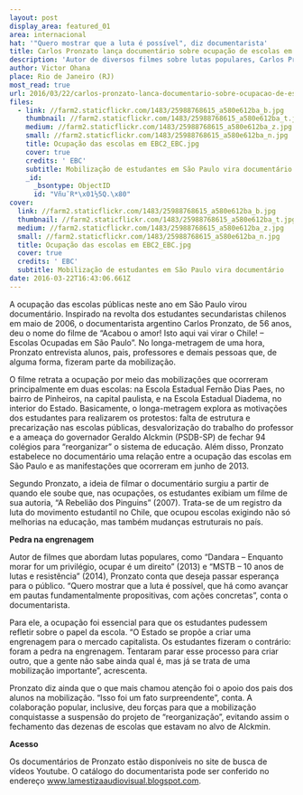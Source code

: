 ```yaml
---
layout: post
display_area: featured_01
area: internacional
hat: '"Quero mostrar que a luta é possível", diz documentarista'
title: Carlos Pronzato lança documentário sobre ocupação de escolas em São Paulo
description: 'Autor de diversos filmes sobre lutas populares, Carlos Pronzato lança documentário sobre ocupação de escolas em São Paul'
author: Victor Ohana
place: Rio de Janeiro (RJ)
most_read: true
url: 2016/03/22/carlos-pronzato-lanca-documentario-sobre-ocupacao-de-escolas-em-sao-paulo/
files:
  - link: //farm2.staticflickr.com/1483/25988768615_a580e612ba_b.jpg
    thumbnail: //farm2.staticflickr.com/1483/25988768615_a580e612ba_t.jpg
    medium: //farm2.staticflickr.com/1483/25988768615_a580e612ba_z.jpg
    small: //farm2.staticflickr.com/1483/25988768615_a580e612ba_n.jpg
    title: Ocupação das escolas em EBC2_EBC.jpg
    cover: true
    credits: ' EBC'
    subtitle: Mobilização de estudantes em São Paulo vira documentário
    _id:
      _bsontype: ObjectID
      id: "Vñu¯R*\x01½5Q.\x80"
cover:
  link: //farm2.staticflickr.com/1483/25988768615_a580e612ba_b.jpg
  thumbnail: //farm2.staticflickr.com/1483/25988768615_a580e612ba_t.jpg
  medium: //farm2.staticflickr.com/1483/25988768615_a580e612ba_z.jpg
  small: //farm2.staticflickr.com/1483/25988768615_a580e612ba_n.jpg
  title: Ocupação das escolas em EBC2_EBC.jpg
  cover: true
  credits: ' EBC'
  subtitle: Mobilização de estudantes em São Paulo vira documentário
date: 2016-03-22T16:43:06.661Z
---
```

<p>A ocupa&ccedil;&atilde;o das escolas p&uacute;blicas neste ano em S&atilde;o Paulo virou document&aacute;rio. Inspirado na revolta dos estudantes secundaristas chilenos em maio de 2006, o documentarista argentino Carlos Pronzato, de 56 anos, deu o nome do filme de &ldquo;Acabou o amor! Isto aqui vai virar o Chile! &ndash; Escolas Ocupadas em S&atilde;o Paulo&rdquo;. No longa-metragem de uma hora, Pronzato entrevista alunos, pais, professores e demais pessoas que, de alguma forma, fizeram parte da mobiliza&ccedil;&atilde;o.&nbsp;</p>

<p>O filme retrata a ocupa&ccedil;&atilde;o por meio das mobiliza&ccedil;&otilde;es que ocorreram principalmente em duas escolas: na Escola Estadual Fern&atilde;o Dias Paes, no bairro de Pinheiros, na capital paulista, e na Escola Estadual Diadema, no interior do Estado. Basicamente, o longa-metragem explora as motiva&ccedil;&otilde;es dos estudantes para realizarem os protestos: falta de estrutura e precariza&ccedil;&atilde;o nas escolas p&uacute;blicas, desvaloriza&ccedil;&atilde;o do trabalho do professor e a amea&ccedil;a do governador Geraldo Alckmin (PSDB-SP) de fechar 94 col&eacute;gios para &ldquo;reorganizar&rdquo; o sistema de educa&ccedil;&atilde;o. Al&eacute;m disso, Pronzato estabelece no document&aacute;rio uma rela&ccedil;&atilde;o entre a ocupa&ccedil;&atilde;o das escolas em S&atilde;o Paulo e as manifesta&ccedil;&otilde;es que ocorreram em junho de 2013.</p>

<p>Segundo Pronzato, a ideia de filmar o document&aacute;rio surgiu a partir de quando ele soube que, nas ocupa&ccedil;&otilde;es, os estudantes exibiam um filme de sua autoria, &ldquo;A Rebeli&atilde;o dos Pinguins&rdquo; (2007). Trata-se de um registro da luta do movimento estudantil no Chile, que ocupou escolas exigindo n&atilde;o s&oacute; melhorias na educa&ccedil;&atilde;o, mas tamb&eacute;m mudan&ccedil;as estruturais no pa&iacute;s.&nbsp;</p>

<p><strong>Pedra na engrenagem</strong></p>

<p>Autor de filmes que abordam lutas populares, como &ldquo;Dandara &ndash; Enquanto morar for um privil&eacute;gio, ocupar &eacute; um direito&rdquo; (2013) e &ldquo;MSTB &ndash; 10 anos de lutas e resist&ecirc;ncia&rdquo; (2014), Pronzato conta que deseja passar esperan&ccedil;a para o p&uacute;blico. &ldquo;Quero mostrar que a luta &eacute; poss&iacute;vel, que h&aacute; como avan&ccedil;ar em pautas fundamentalmente propositivas, com a&ccedil;&otilde;es concretas&rdquo;, conta o documentarista.&nbsp;</p>

<p>Para ele, a ocupa&ccedil;&atilde;o foi essencial para que os estudantes pudessem refletir sobre o papel da escola. &ldquo;O Estado se prop&otilde;e a criar uma engrenagem para o mercado capitalista. Os estudantes fizeram o contr&aacute;rio: foram a pedra na engrenagem. Tentaram parar esse processo para criar outro, que a gente n&atilde;o sabe ainda qual &eacute;, mas j&aacute; se trata de uma mobiliza&ccedil;&atilde;o importante&rdquo;, acrescenta.&nbsp;</p>

<p>Pronzato diz ainda que o que mais chamou aten&ccedil;&atilde;o foi o apoio dos pais dos alunos na mobiliza&ccedil;&atilde;o. &ldquo;Isso foi um fato surpreendente&rdquo;, conta. A colabora&ccedil;&atilde;o popular, inclusive, deu for&ccedil;as para que a mobiliza&ccedil;&atilde;o conquistasse a suspens&atilde;o do projeto de &ldquo;reorganiza&ccedil;&atilde;o&rdquo;, evitando assim o fechamento das dezenas de escolas que estavam no alvo de Alckmin.&nbsp;</p>

<p><strong>Acesso</strong></p>

<p>Os document&aacute;rios de Pronzato est&atilde;o dispon&iacute;veis no site de busca de v&iacute;deos Youtube. O cat&aacute;logo do documentarista pode ser conferido no endere&ccedil;o&nbsp;<a href="http://www.lamestizaaudiovisual.blogspot.com.br/" target="_blank">www.lamestizaaudiovisual.blogspot.com</a>.&nbsp;</p>

